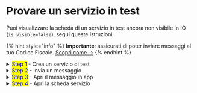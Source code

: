 # Provare un servizio in test

Puoi visualizzare la scheda di un servizio in test ancora non visibile in IO (`is_visible=false`), segui queste istruzioni.

{% hint style="info" %}
**Importante**: assicurati di poter inviare messaggi al tuo Codice Fiscale. [Scopri come ->](../../abilitazioni/test-con-codici-fiscali-reali.md)
{% endhint %}

<details>

<summary><mark style="color:blue;">Step 1</mark> - Crea un servizio di test</summary>

Se non l'hai già fatto, scopri come [.](./ "mention").

</details>

<details>

<summary><mark style="color:blue;">Step 2</mark> - Invia un messaggio</summary>

Invia un messaggio al tuo Codice Fiscale usando il servizio appena creato.

{% code overflow="wrap" %}
```bash
curl --location --request POST 'https://api.io.pagopa.it/api/v1/messages/FISCAL_CODE' \
--header 'Ocp-Apim-Subscription-Key: __YOUR_API_KEY__' \
--header 'Content-Type: application/json' \
--data-raw '{k
content": {
"subject": "A new message subject",
"markdown": "A message body markdown Lorem ipsu xxxxxxx dsdfsdfdsfsdfsdfsdfdsfdsfasdasdasd on min 80 character"
}
}'
```
{% endcode %}

</details>

<details>

<summary><mark style="color:blue;">Step 3</mark> - Apri il messaggio in app</summary>

Attendi l'arrivo del messaggio in app, quindi selezionalo per visualizzarne il contenuto.&#x20;

Puoi forzare l'aggiornamento della lista messaggi scorrendo verso in basso (pull to refresh).

&#x20;<img src="../../.gitbook/assets/ezgif-5-8554f1ca1f.gif" alt="Esempio di apertura messaggio in app" data-size="original">



</details>

<details>

<summary><mark style="color:blue;">Step 4</mark> - Apri la scheda servizio</summary>

In fondo al messaggio trovi il nome del servizio che lo ha inviato: selezionalo per visualizzare la scheda del servizio.

![Esempio di apertura scheda servizio da un messaggio in app](../../.gitbook/assets/ezgif-5-59d64998d9.gif)



</details>
